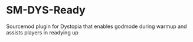 # SM-DYS-Ready
Sourcemod plugin for Dystopia that enables godmode during warmup and assists players in readying up
